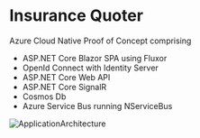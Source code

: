 # Insurance Quoter
Azure Cloud Native Proof of Concept comprising 
- ASP.NET Core Blazor SPA using Fluxor
- OpenId Connect with Identity Server
- ASP.NET Core Web API
- ASP.NET Core SignalR
- Cosmos Db 
- Azure Service Bus running NServiceBus


![ApplicationArchitecture](https://user-images.githubusercontent.com/8544425/124036684-4ce21800-d9f6-11eb-9132-a4bfd80cad22.png)


